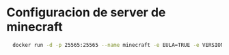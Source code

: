 # Configuracion de server de minecraft

```sh
  docker run -d -p 25565:25565 --name minecraft -e EULA=TRUE -e VERSION=1.21.4 -v minecraft-data:/data itzg/minecraft-server
```